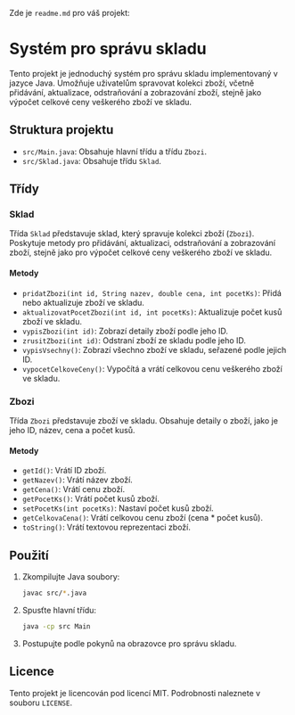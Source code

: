 Zde je `readme.md` pro váš projekt:

# Systém pro správu skladu

Tento projekt je jednoduchý systém pro správu skladu implementovaný v jazyce Java. Umožňuje uživatelům spravovat kolekci zboží, včetně přidávání, aktualizace, odstraňování a zobrazování zboží, stejně jako výpočet celkové ceny veškerého zboží ve skladu.

## Struktura projektu

- `src/Main.java`: Obsahuje hlavní třídu a třídu `Zbozi`.
- `src/Sklad.java`: Obsahuje třídu `Sklad`.

## Třídy

### Sklad

Třída `Sklad` představuje sklad, který spravuje kolekci zboží (`Zbozi`). Poskytuje metody pro přidávání, aktualizaci, odstraňování a zobrazování zboží, stejně jako pro výpočet celkové ceny veškerého zboží ve skladu.

#### Metody

- `pridatZbozi(int id, String nazev, double cena, int pocetKs)`: Přidá nebo aktualizuje zboží ve skladu.
- `aktualizovatPocetZbozi(int id, int pocetKs)`: Aktualizuje počet kusů zboží ve skladu.
- `vypisZbozi(int id)`: Zobrazí detaily zboží podle jeho ID.
- `zrusitZbozi(int id)`: Odstraní zboží ze skladu podle jeho ID.
- `vypisVsechny()`: Zobrazí všechno zboží ve skladu, seřazené podle jejich ID.
- `vypocetCelkoveCeny()`: Vypočítá a vrátí celkovou cenu veškerého zboží ve skladu.

### Zbozi

Třída `Zbozi` představuje zboží ve skladu. Obsahuje detaily o zboží, jako je jeho ID, název, cena a počet kusů.

#### Metody

- `getId()`: Vrátí ID zboží.
- `getNazev()`: Vrátí název zboží.
- `getCena()`: Vrátí cenu zboží.
- `getPocetKs()`: Vrátí počet kusů zboží.
- `setPocetKs(int pocetKs)`: Nastaví počet kusů zboží.
- `getCelkovaCena()`: Vrátí celkovou cenu zboží (cena * počet kusů).
- `toString()`: Vrátí textovou reprezentaci zboží.

## Použití

1. Zkompilujte Java soubory:
    ```sh
    javac src/*.java
    ```

2. Spusťte hlavní třídu:
    ```sh
    java -cp src Main
    ```

3. Postupujte podle pokynů na obrazovce pro správu skladu.

## Licence

Tento projekt je licencován pod licencí MIT. Podrobnosti naleznete v souboru `LICENSE`.